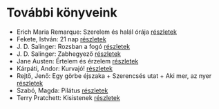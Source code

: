 # További könyveink

- Erich Maria Remarque: Szerelem és halál órája [részletek](_details/Erich%20Maria%20Remarque.md#id_313)
- Fekete, István: 21 nap [részletek](_details/Fekete%2C%20Istv%C3%A1n.md#id_315)
- J. D. Salinger: Rozsban a fogó [részletek](_details/J.%20D.%20Salinger.md#id_1409)
- J. D. Salinger: Zabhegyező [részletek](_details/J.%20D.%20Salinger.md#id_561)
- Jane Austen: Értelem és érzelem [részletek](_details/Jane%20Austen.md#id_58)
- Kárpáti, Andor: Kurvajó! [részletek](_details/K%C3%A1rp%C3%A1ti%2C%20Andor.md#id_670)
- Rejtő, Jenő: Egy görbe éjszaka + Szerencsés utat + Aki mer, az nyer [részletek](_details/Rejt%C5%91%2C%20Jen%C5%91.md#id_141)
- Szabó, Magda: Pilátus [részletek](_details/Szab%C3%B3%2C%20Magda.md#id_463)
- Terry Pratchett: Kisistenek [részletek](_details/Terry%20Pratchett.md#id_761)